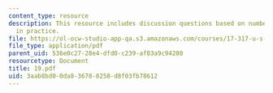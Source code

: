 ```yaml
---
content_type: resource
description: This resource includes discussion questions based on number of policies
  in practice.
file: https://ol-ocw-studio-app-qa.s3.amazonaws.com/courses/17-317-u-s-social-policy-spring-2006/3aab8bd00da836788258d8f03fb78612_19.pdf
file_type: application/pdf
parent_uid: 536e0c27-28e4-dfd0-c239-af83a9c94280
resourcetype: Document
title: 19.pdf
uid: 3aab8bd0-0da8-3678-8258-d8f03fb78612
---
```

